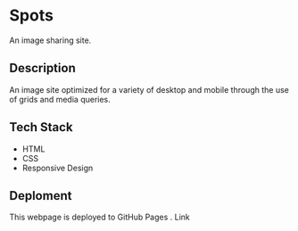 # Spots

An image sharing site.

## Description

An image site optimized for a variety of desktop and mobile through the use of grids and media queries.

## Tech Stack 

 - HTML
 - CSS
 - Responsive Design 

## Deploment 

This webpage is deployed to GitHub Pages
. Link

